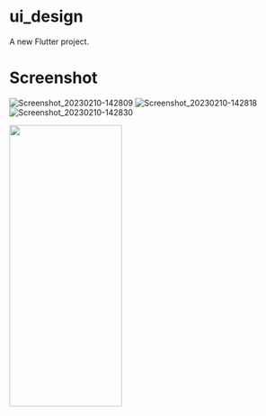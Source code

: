 # ui_design

A new Flutter project.

# Screenshot


![Screenshot_20230210-142809](https://user-images.githubusercontent.com/94776029/218052169-facf844f-33e8-4c5f-a093-e7205e350d5d.jpg)
![Screenshot_20230210-142818](https://user-images.githubusercontent.com/94776029/218052178-d96482ee-a068-4126-8bea-e0d78a1943db.jpg)
![Screenshot_20230210-142830](https://user-images.githubusercontent.com/94776029/218052187-4042c7b5-4581-4322-a81a-ae8b40363c71.jpg)

<img src ="https://user-images.githubusercontent.com/94776029/218052169-facf844f-33e8-4c5f-a093-e7205e350d5d.jpg" width="200" height= "500"/>
